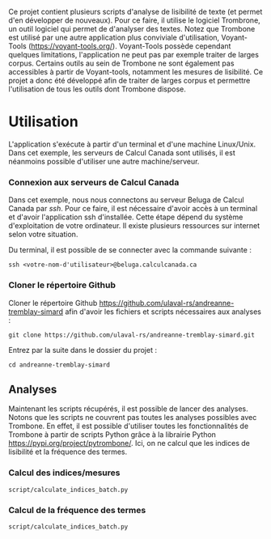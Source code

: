 Ce projet contient plusieurs scripts d'analyse de lisibilité de texte (et permet d'en développer de nouveaux).
Pour ce faire, il utilise le logiciel Trombrone, un outil logiciel qui permet de d'analyser des textes.
Notez que Trombone est utilisé par une autre application plus conviviale d'utilisation,
Voyant-Tools (https://voyant-tools.org/).
Voyant-Tools possède cependant quelques limitations, l'application ne peut pas par exemple traiter de larges corpus.
Certains outils au sein de Trombone ne sont également pas accessibles à partir de Voyant-tools,
notamment les mesures de lisibilité. 
Ce projet a donc été développé afin de traiter de larges corpus et 
permettre l'utilisation de tous les outils dont Trombone dispose.


# Utilisation
L'application s'exécute à partir d'un terminal et d'une machine Linux/Unix.
Dans cet exemple, les serveurs de Calcul Canada sont utilisés,
il est néanmoins possible d'utiliser une autre machine/serveur.

### Connexion aux serveurs de Calcul Canada
Dans cet exemple, nous nous connectons au serveur Beluga de Calcul Canada par _ssh_.
Pour ce faire, il est nécessaire d'avoir accès à un terminal et d'avoir l'application ssh d'installée.
Cette étape dépend du système d'exploitation de votre ordinateur.
Il existe plusieurs ressources sur internet selon votre situation.

Du terminal, il est possible de se connecter avec la commande suivante :
```
ssh <votre-nom-d'utilisateur>@beluga.calculcanada.ca
```

### Cloner le répertoire Github
Cloner le répertoire Github https://github.com/ulaval-rs/andreanne-tremblay-simard
afin d'avoir les fichiers et scripts nécessaires aux analyses :
```
git clone https://github.com/ulaval-rs/andreanne-tremblay-simard.git
```
Entrez par la suite dans le dossier du projet :
```
cd andreanne-tremblay-simard
```

## Analyses
Maintenant les scripts récupérés, il est possible de lancer des analyses.
Notons que les scripts ne couvrent pas toutes les analyses possibles avec Trombone.
En effet, il est possible d'utiliser toutes les fonctionnalités de Trombone à partir
de scripts Python grâce à la librairie Python https://pypi.org/project/pytrombone/. Ici, on ne calcul que les indices de lisibilité
et la fréquence des termes.

### Calcul des indices/mesures

`script/calculate_indices_batch.py`

### Calcul de la fréquence des termes
`script/calculate_indices_batch.py`
